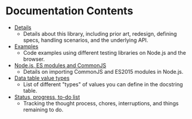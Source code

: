 # Documentation Contents

+ [Details](/docs/details.md)
  - Details about this library, including prior art, redesign, defining specs, handling scenarios, and the underlying API.
+ [Examples](/docs/examples.md)
  - Code examples using different testing libraries on Node.js and the browser.
+ [Node.js, ES modules and CommonJS](/docs/esm-cjs.md)
  - Details on importing CommonJS and ES2015 modules in Node.js.
+ [Data table value types](/docs/values.md)
  - List of different "types" of values you can define in the docstring table.
+ [Status, progress, to-do list](/docs/to-do.md)
  - Tracking the thought process, chores, interruptions, and things remaining to do.
